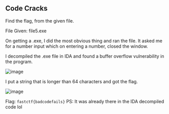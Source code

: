 ## Code Cracks

Find the flag, from the given file.

File Given: file5.exe

On getting a .exe, I did the most obvious thing and ran the file. It asked me for a number input which on entering a number, closed the window. 

I decompiled the .exe file in IDA and found a buffer overflow vulnerability in the program. 

![image](https://github.com/user-attachments/assets/270a1569-309e-4b5d-a071-88b149abac84)

I put a string that is longer than 64 characters and got the flag. 

![image](https://github.com/user-attachments/assets/5f76b3d9-86b2-4b03-8062-de9149f6d4b0)


Flag: `fastctf{badcodefails}`
PS: It was already there in the IDA decompiled code lol
